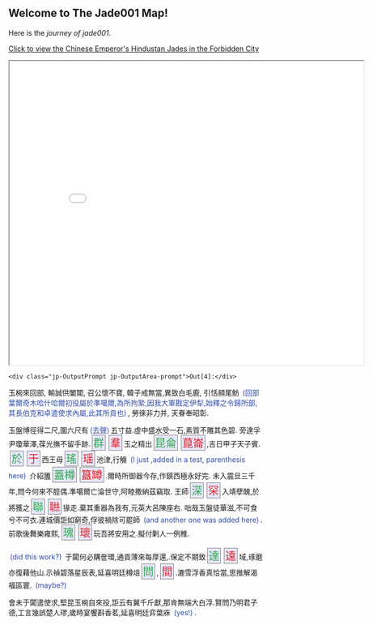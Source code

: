 ## Welcome to The Jade001 Map!

Here is the *journey of jade001*.

[Click to view the Chinese Emperor's Hindustan Jades in the Forbidden City](https://xgloria.github.io/theforbiddencity_test1/)

<iframe src="Jade001_SampleMap.html" height="600" width="700"></iframe>
<div class="jp-Cell-outputWrapper">


<div class="jp-OutputArea jp-Cell-outputArea">

<div class="jp-OutputArea-child">

    
    <div class="jp-OutputPrompt jp-OutputArea-prompt">Out[4]:</div>

<div class="jp-RenderedHTMLCommon jp-RenderedMarkdown jp-OutputArea-output jp-OutputArea-executeResult" data-mime-type="text/markdown">
    <p><style>                           
    span.delete {color: #32a852; 
                 background-color: lavender;
                 font-size: 150%; 
                 margin: 0 3px; 
                 border: 1px solid #808080; 
                 line-height: 1.5;
                 padding: 2px;}
    span.insert {color: #e02427;
                 background-color: lavender;
                 font-size: 150%; 
                 margin: 0 3px; 
                 border: 1px solid #808080; 
                 line-height: 1.5;
                 padding: 2px;}
    span.parenthesis {color: #324ea8;
                    font-size: 100%;
                    margin: 0 3px;}
    </style>玉椀來回部, 輸誠供闔閶, 召公懷不寶, 韓子戒無當,異致白毛鹿, 引恬頳尾魴 <span class="parenthesis">(回部葉爾奇木哈什哈爾初役屬於準噶爾,為所拘縶,因我大軍戡定伊犁,始釋之令歸所部,其長伯克和卓遣使求內屬,此其所貢也)</span>, 勞徠非力并, 天眷奉昭彰.</p>
<p>玉盤博徑得二尺,圍六尺有<span class="parenthesis">(去聲)</span>五寸益.虛中盛水受一石,素質不雕其色碧. 旁達孚尹瓊華澤,葆光撫不留手跡.<span class="delete">群</span><span class="insert">羣</span>玉之精出<span class="delete">昆侖</span><span class="insert">菎崙</span>,吉日甲子天子賓. <span class="delete">於</span><span class="insert">于</span>西王母<span class="delete">瑤</span><span class="insert">瑶</span>池津,行觴 <span class="parenthesis">(I just ,added in a test, parenthesis here)</span> 介紹簠<span class="delete">蓋樽</span><span class="insert">簋罇</span>.爾時所御器今存,作鎮西極永好完. 未入震旦三千年,問今何來不脛偶.準噶爾亡淪世守,阿睦撒納茲竊取. 王師<span class="delete">深</span><span class="insert">罙</span>入靖孽醜,於將獲之<span class="delete">聯</span><span class="insert">聮</span>猭走.棄其重器為我有,元英大呂陳座右. 咄哉玉盤徒華滋,不可食兮不可衣.連城價詎如窮奇,俘彼禍除可罷師 <span class="parenthesis">(and another one was added here)</span>. 前歌後舞樂雍熙,<span class="delete">瑰</span><span class="insert">瓌</span>玩吾將安用之.擬付剿人一例椎.</p>
<p><span class="parenthesis">(did this work?)</span> 于闐何必購奩環,通貢薄來每厚還,.保定不期致<span class="delete">達</span><span class="insert">遠</span>域,琢磨亦復藉他山.示禎碧落星辰表,延喜明廷樽俎<span class="delete">問</span>,<span class="insert">間</span>.漉雪浮香真恰當,思推解渴福區寰. <span class="parenthesis">(maybe?)</span></p>
<p>會未于闐遣使求,堅昆玉椀自來投,詎云有翼千斤獻,那肯無端大白浮.賢問乃明君子德,工言幾誤楚人璆,歲時宴饗斟香茗,延喜明廷弈葉庥 <span class="parenthesis">(yes!)</span>.</p>

</div>

</div>

</div>

</div>


